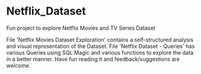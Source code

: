 # Netflix_Dataset
Fun project to explore Netflix Movies and TV Series Dataset

File 'Netflix Movies Dataset Exploration' contains a self-structured analysis and visual representation of the Dataset. File 'Netflix Dataset - Queries' has various Queries using SQL Magic and various functions to explore the data in a better manner. Have fun reading it and feedback/suggestions are welcome.
